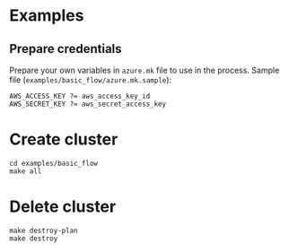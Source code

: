 # Examples

## Prepare credentials

Prepare your own variables in `azure.mk` file to use in the process.
Sample file (`examples/basic_flow/azure.mk.sample`):

```shell
AWS_ACCESS_KEY ?= aws_access_key_id
AWS_SECRET_KEY ?= aws_secret_access_key
```

# Create cluster

```shell
cd examples/basic_flow
make all
```

# Delete cluster

```shell
make destroy-plan
make destroy
```
